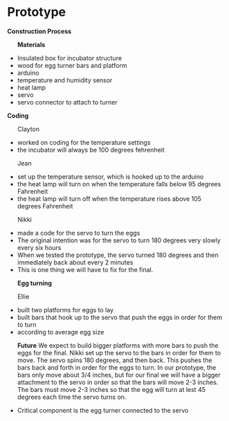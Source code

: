 Prototype
=========

<b>Construction Process</b>

<ul>

<b>Materials</b>
<li>Insulated box for incubator structure</li>
<li>wood for egg turner bars and platform</li>
<li>arduino</li>
<li>temperature and humidity sensor</li>
<li>heat lamp</li>
<li>servo</li>
<li>servo connector to attach to turner</li>

</ul>

<b>Coding</b> 

<ul>

Clayton
<li>worked on coding for the temperature settings</li>
<li>the incubator will always be 100 degrees fehrenheit</li>

Jean
<li>set up the temperature sensor, which is hooked up to the arduino</li>
<li>the heat lamp will turn on when the temperature falls below 95 degrees Fahrenheit</li>
<li>the heat lamp will turn off when the temperature rises above 105 degrees Fahrenheit</li>

Nikki
<li>made a code for the servo to turn the eggs</li>
<li>The original intention was for the servo to turn 180 degrees very slowly every six hours</li>
<li>When we tested the prototype, the servo turned 180 degrees and then immediately back about every 2 minutes</li>
<li>This is one thing we will have to fix for the final.</li>

</ul>

<ul>

<b>Egg turning</b>

Ellie
<li>built two platforms for eggs to lay</li>
<li>built bars that hook up to the servo that push the eggs in order for them to turn</li>
<li>according to average egg size</li>

</ul>

<ul>

<b>Future</b>
We expect to build bigger platforms with more bars to push the eggs for the final. Nikki set up the servo to the bars in order for them to move. The servo spins 180 degrees, and then back. This pushes the bars back and forth in order for the eggs to turn. In our prototype, the bars only move about 3/4 inches, but for our final we will have a bigger attachment to the servo in order so that the bars will move 2-3 inches. The bars must move 2-3 inches so that the egg will turn at lest 45 degrees each time the servo turns on.
<li>Critical component is the egg turner connected to the servo</li>

</ul>
